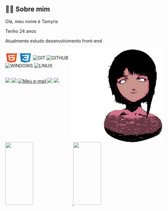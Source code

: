 <div>
    <h2>👨‍💻 Sobre mim</h2>
      <p>Olá, meu nome é Tamyris</p>
      <p>Tenho 24 anos</p>
      <p>Atualmente estudo desenvolvimento front-end</p>
      
  
   <img align="right" height="300px" src="./assets/serial-experiments-lain-lain.gif">


  <div style="display: inline_block"><br>
  <img align="center" alt="HTML" height="30" width="40" src="https://raw.githubusercontent.com/devicons/devicon/master/icons/html5/html5-original.svg">
  <img align="center" alt="CSS" height="30" width="40" src="https://raw.githubusercontent.com/devicons/devicon/master/icons/css3/css3-original.svg">
  <img align="center" alt="GIT" height="30" width="40" src="https://cdn.jsdelivr.net/gh/devicons/devicon/icons/git/git-original.svg" />
  <img align="center" alt="GITHUB" height="30" width="40" src="https://cdn.jsdelivr.net/gh/devicons/devicon/icons/github/github-original.svg" />
  <img align="center" alt="WINDOWS" height="30" width="40" src="https://cdn.jsdelivr.net/gh/devicons/devicon/icons/windows8/windows8-original.svg" />
  <img align="center" alt="LINUX" height="30" width="40" src="https://cdn.jsdelivr.net/gh/devicons/devicon/icons/linux/linux-original.svg" />

</div>
  
  ##
  
<div>
  <a href="https://instagram.com/t4m1s_" target="_blank"><img src="https://img.shields.io/badge/-Instagram-%23E4405F?style=for-the-badge&logo=instagram&logoColor=white" target="_blank"></a>
 <a href="https://discord.gg/wagxzStdcR" target="_blank"><img src="https://img.shields.io/badge/Discord-7289DA?style=for-the-badge&logo=discord&logoColor=white" target="_blank"></a> 
  <a href="mailto:tamyrismonteirodeassis@gmail.com">
      <img height="28px" src="https://img.shields.io/badge/Gmail-D14836?style=for-the-badge&logo=gmail&logoColor=white" alt="Meu e-mail">
    </a>
  <a href="https://www.linkedin.com/in/t4m1s/" target="_blank"><img src="https://img.shields.io/badge/-LinkedIn-%230077B5?style=for-the-badge&logo=linkedin&logoColor=white" target="_blank"></a>
  <a href="https://www.reddit.com/user/_t4m1s_" target="_blank"><img src="https://img.shields.io/badge/Reddit-FF4500?style=for-the-badge&logo=reddit&logoColor=white" target="_blank"></a>
</div>

<div align="left">
  <a href="https://github.com/t4m1s">
  <img height="200em" width="42%" src="https://github-readme-stats.vercel.app/api?username=t4m1s&show_icons=true&theme=tokyonight&include_all_commits=true&count_private=true"/>
  <img height="200em" width="42%" src="https://github-readme-stats.vercel.app/api/top-langs/?username=t4m1s&layout=compact&langs_count=7&theme=tokyonight"/>
</div>
